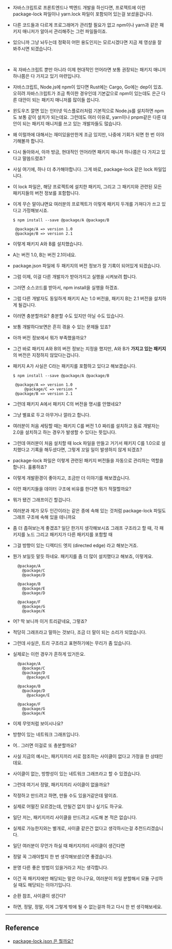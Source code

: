 - 자바스크립트로 프론트엔드나 백엔드 개발을 하신다면, 프로젝트에 이런 package-lock 파일이나 yarn.lock 파일이 포함되어 있는걸 보셨을겁니다.

- 다른 코드들과 다르게 프로그래머가 관리할 필요가 없고 npm이나 yarn과 같은 패키지 매니저가 알아서 관리해주는 그런 파일들이죠.

- 있으니까 그냥 놔두는데 정확히 어떤 용도인지는 모르시겠다면 지금 제 영상을 잘 봐주시면 되겠습니다.

<br/>

- 꼭 자바스크립트 뿐만 아니라 이제 현대적인 언어라면 보통 권장되는 패키지 매니저 하나쯤은 다 가지고 있기 마련입니다.

- 자바스크립트, Node.js에 npm이 있다면 Rust에는 Cargo, Go에는 dep이 있죠. 오히려 자바스크립트가 조금 특이한 경우인데 기본값으로 npm이 있는데도 은근 다른 대안이 되는 패키지 매니저를 많이들 씁니다.

- 윈도우즈 깔면 있는 인터넷 익스플로러처럼 기본적으로 Node.js를 설치하면 npm도 보통 같이 설치가 되는데요. 그런데도 여러 이유로, yarn이나 pnpm같은 다른 대안이 되는 패키지 매니저를 쓰고 있는 개발자들도 많습니다.

- 왜 이럴까에 대해서는 재미있을만한게 조금 있지만, 나중에 기회가 되면 한 번 이야기해볼까 합니다.

- 다시 돌아와서, 아까 방금, 현대적인 언어라면 패키지 매니저 하나쯤은 다 가지고 있다고 말씀드렸죠?

- 사실 여기에, 하나 더 추가해야합니다. 그게 바로, package-lock 같은 lock 파일입니다.

- 이 lock 파일은, 해당 프로젝트에 설치한 패키지, 그리고 그 패키지와 관련된 모든 패키지들의 버전 정보를 포함합니다.

- 이게 무슨 말이냐면요 여러분의 프로젝트가 이렇게 패키지 두개를 가져다가 쓰고 있다고 가정해보시죠.

  ```shell
  $ npm install --save @package/A @package/B

   @package/A => version 1.0
   @package/B => version 2.1

  ```

- 이렇게 패키지 A와 B를 설치했습니다.

- A는 버전 1.0, B는 버전 2.1이네요.

- package.json 파일에 두 패키지의 버전 정보가 잘 기록이 되어있게 되겠습니다.

- 그럼 이제, 이걸 다른 개발자가 받아가지고 실행을 시켜보려 합니다.

- 그러면 소스코드를 받아서, npm install을 실행을 하겠죠.

- 그럼 다른 개발자도 동일하게 패키지 A는 1.0 버전을, 패키지 B는 2.1 버전을 설치하게 될겁니다.

- 이러면 충분할까요? 충분할 수도 있지만 아닐 수도 있습니다.

- 보통 개발하다보면은 흔히 겪을 수 있는 문제들 있죠?

- 아까 버전 정보에서 뭐가 부족했을까요?

- 그건 바로 패키지 A와 B의 버전 정보는 지정을 했지만, A와 B가 **가지고 있는 패키지**의 버전은 지정하지 않았다는겁니다.

- 패키지 A가 사실은 C라는 패키지를 포함하고 있다고 해보겠습니다.

  ```shell
  $ npm install --save @package/A @package/B

   @package/A => version 1.0
       @package/C => version *
   @package/B => version 2.1

  ```

- 그런데 패키지 A에서 패키지 C의 버전을 명시를 안했네요?

- 그냥 별표로 두고 아무거나 깔라고 합니다.

- 여러분이 처음 세팅할 때는 패키지 C를 버전 1.0 짜리를 설치하고 동료 개발자는 2.0을 설치하고 하는 경우가 발생할 수 있다는 뜻입니다.

- 그런데 여러분이 처음 설치할 때 lock 파일을 만들고 거기서 패키지 C를 1.0으로 설치했다고 기록을 해두셨다면, 그렇게 꼬일 일이 발생하지 않게 되겠죠?

- package-lock 파일은 이렇게 관련된 패키지 버전들을 자동으로 관리하는 역할을 합니다. 훌륭하죠?

- 이렇게 개발환경이 좋아지고, 조금만 더 이야기를 해보겠습니다.

- 이런 패키지들을 데이터 구조에 비유를 한다면 뭐가 적절할까요?

- 뭐가 됐건 그래프이긴 할겁니다.

- 여러분과 제가 모두 인간이라는 같은 종에 속해 있는 것처럼 package-lock 파일도 그래프 구조에 속해 있을 테니까요

- 좀 더 좁혀보는게 좋겠죠? 일단 한가지 생각해보시죠 그래프 구조라고 할 때, 각 패키지를 노드 그리고 패키지가 다른 패키지를 포함할 때

- 그걸 방향이 있는 디렉티드 엣지 (directed edge) 라고 해보는거죠.

- 뭔가 보일듯 말듯 하네요. 패키지를 좀 더 많이 설치했다고 해보죠, 이렇게요.

  ```shell
    @package/A
      @package/C
      @package/D

    @package/B
      @package/E
      @package/D

    @package/F
      @package/G
      @package/K

  ```

- 어? 딱 보니까 이거 트리같네요, 그렇죠?

- 적당히 그래프라고 말하는 것보다, 조금 더 말이 되는 소리가 되었습니다.

- 그런데 사실은, 트리 구조라고 표현하기에는 무리가 좀 있습니다.

- 실제로는 이런 경우가 흔하게 있거든요.

  ```shell
    @package/A
      @package/C
      @package/D
        @package/E

    @package/B
      @package/D
        @package/E

    @package/F
      @package/G
      @package/K

  ```

- 이제 무엇처럼 보이시나요?

- 방향이 있는 네트워크 그래프입니다.

- 어.. 그러면 이걸로 또 충분할까요?

- 사실 지금의 예시는, 패키지끼리 서로 참조하는 사이클이 없다고 가정을 한 상태인데요.

- 사이클이 없는, 방향성이 있는 네트워크 그래프라고 할 수 있겠습니다.

- 그런데 여기서 정말, 패키지끼리 사이클이 없을까요?

- 작정하고 만드려고 하면, 만들 수도 있을거같은데 말이죠.

- 실제로 어떨진 모르겠는데, 안될건 없지 않나 싶기도 하구요.

- 일단 저는, 패키지끼리 사이클을 만드려고 시도해 본 적은 없습니다.

- 실제로 가능한지와는 별개로, 사이클 같은건 없다고 생각하시는걸 추천드리겠습니다.

- 일단 여러분이 무언가 하실 때 패키지끼리 사이클이 생긴다면

- 정말 꼭 그래야할지 한 번 생각해보셨으면 좋겠습니다.

- 분명 다른 좋은 방법이 있을거라고 저는 생각합니다.

- 이건 꼭 패키지에만 해당되는 말은 아니구요, 여러분이 파일 분할해서 모듈 구성하실 때도 해당되는 이야기입니다.

- 순환 참조, 사이클이 생긴다?

- 하면, 정말, 정말, 이게 그렇게 밖에 될 수 없는걸까 하고 다시 한 번 생각해보세요.

---

## Reference

- [package-lock.json 은 뭘까요?](https://www.youtube.com/watch?v=P2CtFD6xa54)

